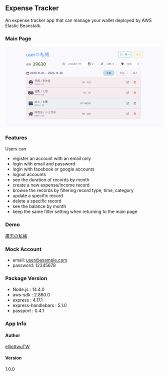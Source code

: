 ## Expense Tracker

An expense tracker app that can manage your wallet deployed by AWS Elastic Beanstalk.

### Main Page
![](https://raw.githubusercontent.com/elliottwuTW/expense-tracker-app/master/project_picture.png)

### Features

Users can

- register an account with an email only
- login with email and password
- login with facebook or google accounts
- logout accounts
- see the duration of records by month
- create a new expense/income record
- browse the records by filtering record type, time, category
- update a specific record
- delete a specific record
- see the balance by month
- keep the same filter setting when returning to the main page

### Demo

[廣志の私帳](http://expense-tracker.tk/)

### Mock Account

- email: user@example.com
- password: 12345678

### Package Version

- Node.js : 14.4.0
- aws-sdk : 2.860.0
- express : 4.17.1
- express-handlebars : 5.1.0
- passport : 0.4.1

### App Info

#### Author

[elliottwuTW](https://github.com/elliottwuTW)

#### Version

1.0.0
